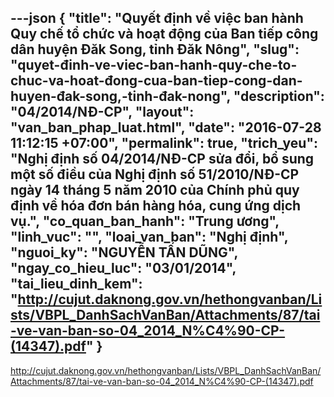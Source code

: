 ---json
{
    "title": "Quyết định về việc ban hành Quy chế tổ chức và hoạt động của Ban tiếp công dân huyện Đăk Song, tỉnh Đăk Nông",
    "slug": "quyet-đinh-ve-viec-ban-hanh-quy-che-to-chuc-va-hoat-đong-cua-ban-tiep-cong-dan-huyen-đak-song,-tinh-đak-nong",
    "description": "04/2014/NĐ-CP",
    "layout": "van_ban_phap_luat.html",
    "date": "2016-07-28 11:12:15 +07:00",
    "permalink": true,
    "trich_yeu": "Nghị định số 04/2014/NĐ-CP sửa đổi, bổ sung một số điều của Nghị định số 51/2010/NĐ-CP ngày 14 tháng 5 năm 2010 của Chính phủ quy định về hóa đơn bán hàng hóa, cung ứng dịch vụ.",
    "co_quan_ban_hanh": "Trung ương",
    "linh_vuc": "",
    "loai_van_ban": "Nghị định",
    "nguoi_ky": "NGUYỄN TẤN DŨNG",
    "ngay_co_hieu_luc": "03/01/2014",
    "tai_lieu_dinh_kem": "http://cujut.daknong.gov.vn/hethongvanban/Lists/VBPL_DanhSachVanBan/Attachments/87/tai-ve-van-ban-so-04_2014_N%C4%90-CP-(14347).pdf"
}
---
http://cujut.daknong.gov.vn/hethongvanban/Lists/VBPL_DanhSachVanBan/Attachments/87/tai-ve-van-ban-so-04_2014_N%C4%90-CP-(14347).pdf